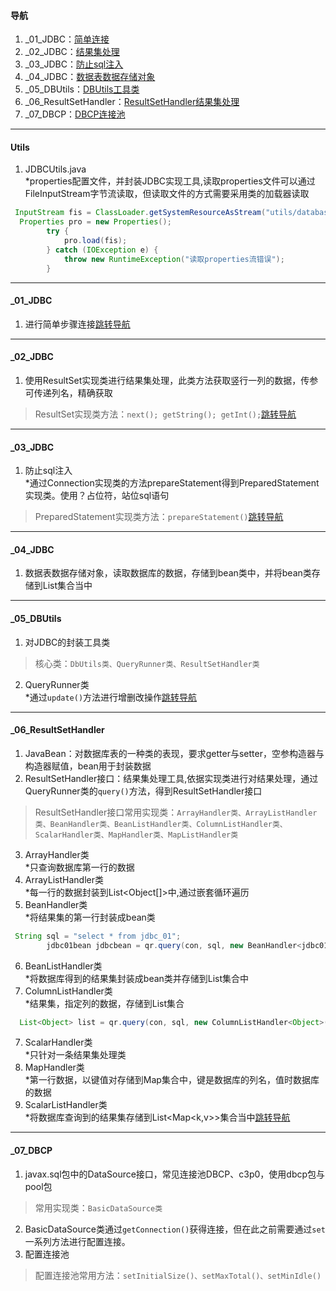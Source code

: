 #### 导航  
1. _01_JDBC：[简单连接](#user-content-_01_jdbc)  
2. _02_JDBC：[结果集处理](#user-content-_02_jdbc)  
3. _03_JDBC：[防止sql注入](#user-content-_03_jdbc)  
4. _04_JDBC：[数据表数据存储对象](#user-content-_04_jdbc)  
5. _05_DBUtils：[DBUtils工具类](#user-content-_05_dbutils)  
6. _06_ResultSetHandler：[ResultSetHandler结果集处理](#user-content-_06_resultsethandler)  
7. _07_DBCP：[DBCP连接池](#user-content-_07_dbcp)  
----
#### Utils  
1. JDBCUtils.java  
*properties配置文件，并封装JDBC实现工具,读取properties文件可以通过FileInputStream字节流读取，但读取文件的方式需要采用类的加载器读取
```java
 InputStream fis = ClassLoader.getSystemResourceAsStream("utils/database.properties");
  Properties pro = new Properties();
        try {
            pro.load(fis);
        } catch (IOException e) {
            throw new RuntimeException("读取properties流错误");
        }
```
----
#### _01_JDBC  
1. 进行简单步骤连接[跳转导航](#user-content-导航)
----
#### _02_JDBC  
1. 使用ResultSet实现类进行结果集处理，此类方法获取竖行一列的数据，传参可传递列名，精确获取    
>ResultSet实现类方法：`next(); getString(); getInt();`[跳转导航](#user-content-导航)
----
#### _03_JDBC  
1. 防止sql注入  
*通过Connection实现类的方法prepareStatement得到PreparedStatement实现类。使用？占位符，站位sql语句     
>PreparedStatement实现类方法：`prepareStatement()`[跳转导航](#user-content-导航)
----
#### _04_JDBC  
1. 数据表数据存储对象，读取数据库的数据，存储到bean类中，并将bean类存储到List集合当中 
----
#### _05_DBUtils  
1. 对JDBC的封装工具类  
>核心类：`DbUtils类、QueryRunner类、ResultSetHandler类`  
2. QueryRunner类  
*通过`update()`方法进行增删改操作[跳转导航](#user-content-导航)  
----
#### _06_ResultSetHandler  
1. JavaBean：对数据库表的一种类的表现，要求getter与setter，空参构造器与构造器赋值，bean用于封装数据  
2. ResultSetHandler接口：结果集处理工具,依据实现类进行对结果处理，通过QueryRunner类的`query()`方法，得到ResultSetHandler接口  
>ResultSetHandler接口常用实现类：`ArrayHandler类、ArrayListHandler类、BeanHandler类、BeanListHandler类、ColumnListHandler类、ScalarHandler类、MapHandler类、MapListHandler类`  
3. ArrayHandler类  
*只查询数据库第一行的数据  
4. ArrayListHandler类  
*每一行的数据封装到List<Object[]>中,通过嵌套循环遍历  
5. BeanHandler类  
*将结果集的第一行封装成bean类  
```java
 String sql = "select * from jdbc_01";
        jdbc01bean jdbcbean = qr.query(con, sql, new BeanHandler<jdbc01bean>(jdbc01bean.class));
```  
6. BeanListHandler类  
*将数据库得到的结果集封装成bean类并存储到List集合中  
7. ColumnListHandler类  
*结果集，指定列的数据，存储到List集合  
```java
  List<Object> list = qr.query(con, sql, new ColumnListHandler<Object>("sname"));
```  
7. ScalarHandler类  
*只针对一条结果集处理类  
8. MapHandler类  
*第一行数据，以键值对存储到Map集合中，键是数据库的列名，值时数据库的数据  
8. ScalarListHandler类  
*将数据库查询到的结果集存储到List<Map<k,v>>集合当中[跳转导航](#user-content-导航)  
----
#### _07_DBCP  
1. javax.sql包中的DataSource接口，常见连接池DBCP、c3p0，使用dbcp包与pool包  
>常用实现类：`BasicDataSource类`  
2. BasicDataSource类通过`getConnection()`获得连接，但在此之前需要通过`set`一系列方法进行配置连接。  
3. 配置连接池  
>配置连接池常用方法：`setInitialSize()、setMaxTotal()、setMinIdle()`